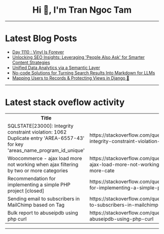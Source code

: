 <h1 align="center">Hi 👋, I'm Tran Ngoc Tam</h1>

---

# Latest Blog Posts 
<!-- BLOG-POST-LIST:START -->
- [Day 1110 : Vinyl Is Forever](https://dev.to/dwane/day-1110-vinyl-is-forever-446b)
- [Unlocking SEO Insights: Leveraging &#39;People Also Ask&#39; for Smarter Content Strategies](https://dev.to/nate_serpapi/unlocking-seo-insights-leveraging-people-also-ask-for-smarter-content-strategies-2ffo)
- [Unified Data Analytics via a Semantic Layer](https://dev.to/johnai/unified-data-analytics-via-a-semantic-layer-gam)
- [No-code Solutions for Turning Search Results Into Markdown for LLMs](https://dev.to/nate_serpapi/no-code-solutions-for-turning-search-results-into-markdown-for-llms-4pi5)
- [Mapping Users to Records &amp; Protecting Views in Django 🚀](https://dev.to/ebereplenty/mapping-users-to-records-protecting-views-in-django-3e5f)
<!-- BLOG-POST-LIST:END -->

---

# Latest stack oveflow activity
<table>
  <tr><th>Title</th><th>Link</th></tr>
  <!-- STACKOVERFLOW:START --><tr><td>SQLSTATE[23000]: Integrity constraint violation: 1062 Duplicate entry &#39;AREA-6557-43&#39; for key &#39;areas_name_program_id_unique&#39;</td><td>https://stackoverflow.com/questions/79474096/sqlstate23000-integrity-constraint-violation-1062-duplicate-entry-area-6557</td></tr><tr><td>Woocommerce - ajax load more not working when ajax filtering by two or more categories</td><td>https://stackoverflow.com/questions/79473944/woocommerce-ajax-load-more-not-working-when-ajax-filtering-by-two-or-more-cate</td></tr><tr><td>Recommendation for implementing a simple PHP project [closed]</td><td>https://stackoverflow.com/questions/79473789/recommendation-for-implementing-a-simple-php-project</td></tr><tr><td>Sending email to subscribers in MailChimp based on Tag</td><td>https://stackoverflow.com/questions/79473783/sending-email-to-subscribers-in-mailchimp-based-on-tag</td></tr><tr><td>Bulk report to abuseipdb using php curl</td><td>https://stackoverflow.com/questions/79473780/bulk-report-to-abuseipdb-using-php-curl</td></tr><!-- STACKOVERFLOW:END -->
</table>

---


